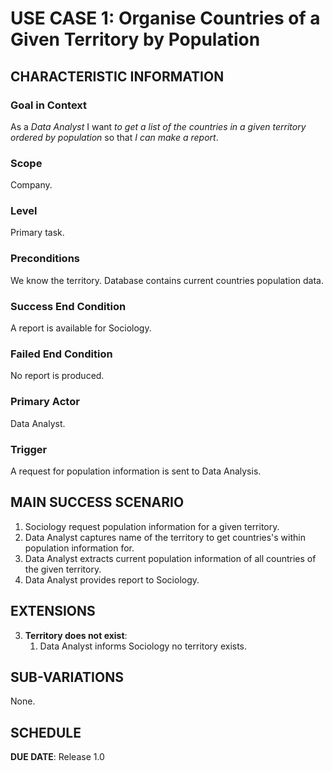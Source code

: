 # USE CASE 1: Organise Countries of a Given Territory by Population

## CHARACTERISTIC INFORMATION

### Goal in Context

As a *Data Analyst* I want *to get a list of the countries in a given territory ordered by population* so that *I can make a report*.

### Scope

Company.

### Level

Primary task.

### Preconditions

We know the territory. Database contains current countries population data.

### Success End Condition

A report is available for Sociology.

### Failed End Condition

No report is produced.

### Primary Actor

Data Analyst.

### Trigger

A request for population information is sent to Data Analysis.

## MAIN SUCCESS SCENARIO

1. Sociology request population information for a given territory.
2. Data Analyst captures name of the territory to get countries's within population information for.
3. Data Analyst extracts current population information of all countries of the given territory.
4. Data Analyst provides report to Sociology.

## EXTENSIONS

3. **Territory does not exist**:
    1. Data Analyst informs Sociology no territory exists.

## SUB-VARIATIONS

None.

## SCHEDULE

**DUE DATE**: Release 1.0